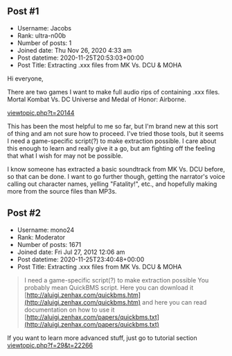 ## Post #1
- Username: Jacobs
- Rank: ultra-n00b
- Number of posts: 1
- Joined date: Thu Nov 26, 2020 4:33 am
- Post datetime: 2020-11-25T20:53:03+00:00
- Post Title: Extracting .xxx files from MK Vs. DCU & MOHA

Hi everyone,

There are two games I want to make full audio rips of containing .xxx files. Mortal Kombat Vs. DC Universe and Medal of Honor: Airborne.


[viewtopic.php?t=20144](https://forum.xentax.com/viewtopic.php?t=20144)

This has been the most helpful to me so far, but I'm brand new at this sort of thing and am not sure how to proceed. I've tried those tools, but it seems I need a game-specific script(?) to make extraction possible. I care about this enough to learn and really give it a go, but am fighting off the feeling that what I wish for may not be possible.

I know someone has extracted a basic soundtrack from MK Vs. DCU before, so that can be done. I want to go further though, getting the narrator's voice calling out character names, yelling "Fatality!", etc., and hopefully making more from the source files than MP3s.
## Post #2
- Username: mono24
- Rank: Moderator
- Number of posts: 1671
- Joined date: Fri Jul 27, 2012 12:06 am
- Post datetime: 2020-11-25T23:40:48+00:00
- Post Title: Extracting .xxx files from MK Vs. DCU & MOHA

> I need a game-specific script(?) to make extraction possible
You probably mean QuickBMS script. Here you can download it [http://aluigi.zenhax.com/quickbms.htm](http://aluigi.zenhax.com/quickbms.htm)
and here you can read documentation on how to use it [http://aluigi.zenhax.com/papers/quickbms.txt](http://aluigi.zenhax.com/papers/quickbms.txt)

If you want to learn more advanced stuff, 
just go to tutorial section [viewtopic.php?f=29&t=22266](https://forum.xentax.com/viewtopic.php?f=29&t=22266)
